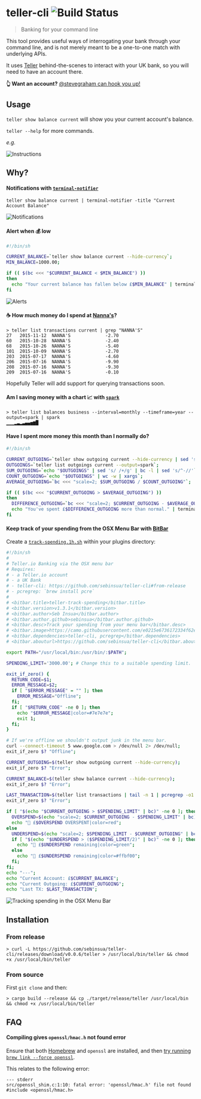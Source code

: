 # teller-cli ![Build Status](https://img.shields.io/travis/sebinsua/teller-cli.svg)
> Banking for your command line

This tool provides useful ways of interrogating your bank through your command line, and is not merely meant to be a one-to-one match with underlying APIs.

It uses [Teller](http://teller.io) behind-the-scenes to interact with your UK bank, so you will need to have an account there.

**:point_up_2: Want an account?** [@stevegraham can hook you up!](https://twitter.com/stevegraham)


## Usage

`teller show balance current` will show you your current account's balance.

`teller --help` for more commands.

*e.g.*

![Instructions](http://i.imgur.com/cvZRwev.png)

## Why?

#### Notifications with [`terminal-notifier`](https://github.com/julienXX/terminal-notifier)

`teller show balance current | terminal-notifier -title "Current Account Balance"`

![Notifications](http://i.imgur.com/RxCSig9.png)

#### Alert when :moneybag: low

```sh
#!/bin/sh

CURRENT_BALANCE=`teller show balance current --hide-currency`;
MIN_BALANCE=1000.00;

if (( $(bc <<< "$CURRENT_BALANCE < $MIN_BALANCE") ))
then
  echo "Your current balance has fallen below £$MIN_BALANCE" | terminal-notifier -title "💰 Alert" -subtitle "Current Balance is £$CURRENT_BALANCE";
fi
```

![Alerts](http://i.imgur.com/OXU5uyv.png)

#### :coffee: How much money do I spend at [Nanna's](http://www.nannasn1.com/)?

```
> teller list transactions current | grep "NANNA'S"
27   2015-11-12  NANNA'S             -2.70
60   2015-10-28  NANNA'S             -2.40
68   2015-10-26  NANNA'S             -5.40
101  2015-10-09  NANNA'S             -2.70
203  2015-07-17  NANNA'S             -4.60
206  2015-07-16  NANNA'S             -9.90
208  2015-07-16  NANNA'S             -9.30
209  2015-07-16  NANNA'S             -0.10
```

Hopefully Teller will add support for querying transactions soon.

#### Am I saving money with a chart :chart_with_upwards_trend: with [`spark`](https://github.com/holman/spark)

```
> teller list balances business --interval=monthly --timeframe=year --output=spark | spark
▁▁▁▂▃▂▃▄▄▅▆█
```

#### Have I spent more money this month than I normally do?

```sh
#!/bin/sh

CURRENT_OUTGOING=`teller show outgoing current --hide-currency | sed 's/^-//'`;
OUTGOINGS=`teller list outgoings current --output=spark`;
SUM_OUTGOING=`echo "$OUTGOINGS" | sed 's/ /+/g' | bc -l | sed 's/^-//'`;
COUNT_OUTGOING=`echo "$OUTGOINGS" | wc -w | xargs`;
AVERAGE_OUTGOING=`bc <<< "scale=2; $SUM_OUTGOING / $COUNT_OUTGOING"`;

if (( $(bc <<< "$CURRENT_OUTGOING > $AVERAGE_OUTGOING") ))
then
  DIFFERENCE_OUTGOING=`bc <<< "scale=2; $CURRENT_OUTGOING - $AVERAGE_OUTGOING"`;
  echo "You've spent £$DIFFERENCE_OUTGOING more than normal." | terminal-notifier -title "💰 Spending Alert" -subtitle "Current Outgoing is £$CURRENT_OUTGOING";
fi
```

#### Keep track of your spending from the OSX Menu Bar with [BitBar](https://github.com/matryer/bitbar)

Create a [`track-spending.1h.sh`](https://github.com/matryer/bitbar-plugins/blob/master/Finance/teller-track-spending.1h.sh) within your plugins directory:
```sh
#!/bin/sh
#
# Teller.io Banking via the OSX menu bar
# Requires:
# - a Teller.io account
# - a UK Bank
# - teller-cli: https://github.com/sebinsua/teller-cli#from-release
# - pcregrep: `brew install pcre`
#
# <bitbar.title>teller-track-spending</bitbar.title>
# <bitbar.version>v1.3.1</bitbar.version>
# <bitbar.author>Seb Insua</bitbar.author>
# <bitbar.author.github>sebinsua</bitbar.author.github>
# <bitbar.desc>Track your spending from your menu bar</bitbar.desc>
# <bitbar.image>https://camo.githubusercontent.com/e0215e6736172334f62effff36ff8df1ab38fed1/687474703a2f2f692e696d6775722e636f6d2f627638545a4c652e706e67</bitbar.image>
# <bitbar.dependencies>teller-cli, pcregrep</bitbar.dependencies>
# <bitbar.abouturl>https://github.com/sebinsua/teller-cli</bitbar.abouturl>

export PATH="/usr/local/bin:/usr/bin/:$PATH";

SPENDING_LIMIT='3000.00'; # Change this to a suitable spending limit.

exit_if_zero() {
  RETURN_CODE=$1;
  ERROR_MESSAGE=$2;
  if [ "$ERROR_MESSAGE" = "" ]; then
    ERROR_MESSAGE="Offline";
  fi;
  if [ "$RETURN_CODE" -ne 0 ]; then
    echo "$ERROR_MESSAGE|color=#7e7e7e";
    exit 1;
  fi;
}

# If we're offline we shouldn't output junk in the menu bar.
curl --connect-timeout 5 www.google.com > /dev/null 2> /dev/null;
exit_if_zero $? "Offline";

CURRENT_OUTGOING=$(teller show outgoing current --hide-currency);
exit_if_zero $? "Error";

CURRENT_BALANCE=$(teller show balance current --hide-currency);
exit_if_zero $? "Error";

LAST_TRANSACTION=$(teller list transactions | tail -n 1 | pcregrep -o1 "[0-9]+[ ]+(.*)");
exit_if_zero $? "Error";

if [ "$(echo "$CURRENT_OUTGOING > $SPENDING_LIMIT" | bc)" -ne 0 ]; then
  OVERSPEND=$(echo "scale=2; $CURRENT_OUTGOING - $SPENDING_LIMIT" | bc);
  echo "🚨 £$OVERSPEND OVERSPENT|color=red";
else
  UNDERSPEND=$(echo "scale=2; $SPENDING_LIMIT - $CURRENT_OUTGOING" | bc);
  if [ "$(echo "$UNDERSPEND > ($SPENDING_LIMIT/2)" | bc)" -ne 0 ]; then
    echo "🏦 £$UNDERSPEND remaining|color=green";
  else
    echo "🏦 £$UNDERSPEND remaining|color=#ffbf00";
  fi;
fi;
echo "---";
echo "Current Account: £$CURRENT_BALANCE";
echo "Current Outgoing: £$CURRENT_OUTGOING";
echo "Last TX: $LAST_TRANSACTION";
```

![Tracking spending in the OSX Menu Bar](http://i.imgur.com/bv8TZLe.png)

## Installation

### From release

```
> curl -L https://github.com/sebinsua/teller-cli/releases/download/v0.0.6/teller > /usr/local/bin/teller && chmod +x /usr/local/bin/teller
```

### From source

First `git clone` and then:

```
> cargo build --release && cp ./target/release/teller /usr/local/bin && chmod +x /usr/local/bin/teller
```

## FAQ

#### Compiling gives `openssl/hmac.h` not found error

Ensure that both [Homebrew](https://github.com/Homebrew/homebrew) and `openssl` are installed, and then [try running `brew link --force openssl`](https://github.com/sfackler/rust-openssl/issues/255).

This relates to the following error:

```
--- stderr
src/openssl_shim.c:1:10: fatal error: 'openssl/hmac.h' file not found
#include <openssl/hmac.h>
```
